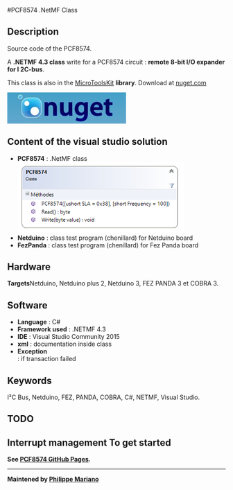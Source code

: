 #PCF8574 .NetMF Class

<strong>Description</strong>
-------------------------------------
Source code of the PCF8574.

A <strong>.NETMF 4.3 class</strong> write for a PCF8574 circuit : <strong>remote 8-bit I/O expander for I 2C-bus</strong>. 

This class is also in the <a href="https://www.nuget.org/packages/WEBGE.Microtoolskit/" target="_blank">MicroToolsKit</a> <strong>library</strong>. Download at <a href="https://www.nuget.org" target="_blank">nuget.com</a>

 <img src="img/nuget.JPG" align="center" />


<strong> Content of the visual studio solution</strong>
-------------------------------------
<ul>
<li><strong>PCF8574</strong> : .NetMF class</li>
<img src="img/pcf8574.png" />
<li><strong>Netduino</strong> : class test program (chenillard) for Netduino board</li>
<li><strong>FezPanda</strong> : class test program (chenillard) for Fez Panda board</li>
</ul>


<strong>Hardware</strong>
---------------------
<strong> Targets</strong>Netduino, Netduino plus 2, Netduino 3, FEZ PANDA 3 et COBRA 3.

<strong>Software</strong>
---------------------
<ul>
<li><strong>Language</strong> : C#</li>
<li><strong>Framework used</strong> : .NETMF 4.3</li>
<li><strong>IDE</strong> : Visual Studio Community 2015</li>
<li><strong>xml</strong> : documentation inside class </li> 
<li><strong>Exception</strong></li> : if transaction failed
</ul>

<strong>Keywords</strong>
----------------------------
I²C Bus, Netduino, FEZ, PANDA, COBRA, C#, NETMF, Visual Studio.

<strong>TODO</strong>
-------------------
Interrupt management
<strong>To get started<strong>
--------------------
See <a href="http://webge.github.io/PCF8574/" target="_blank">PCF8574 GitHub Pages</a>.
<hr>

<strong>Maintened by<strong> <a href="mailto:philippemariano@gmail.com">Philippe Mariano</a>
